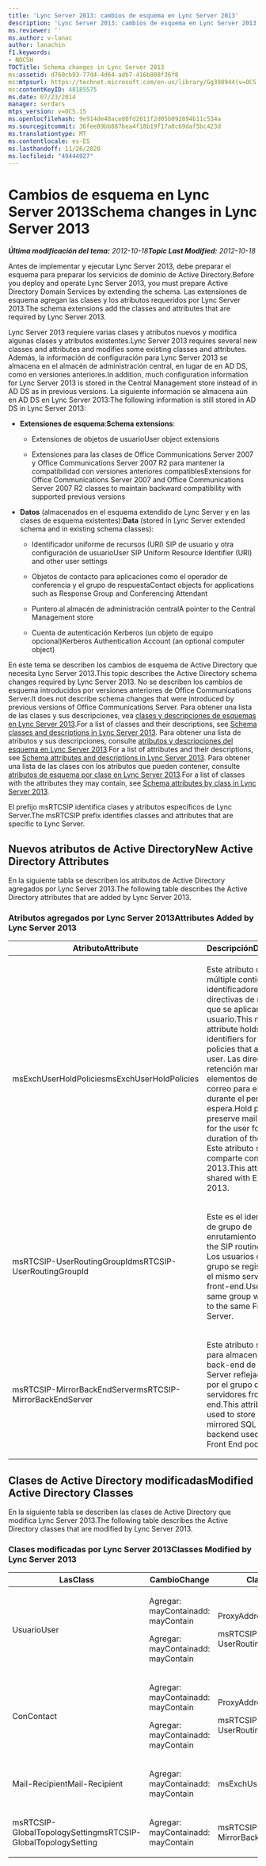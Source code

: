 ```yaml
---
title: 'Lync Server 2013: cambios de esquema en Lync Server 2013'
description: 'Lync Server 2013: cambios de esquema en Lync Server 2013.'
ms.reviewer: ''
ms.author: v-lanac
author: lanachin
f1.keywords:
- NOCSH
TOCTitle: Schema changes in Lync Server 2013
ms:assetid: d760cb93-77d4-4d64-adb7-416b808f36f8
ms:mtpsurl: https://technet.microsoft.com/en-us/library/Gg398944(v=OCS.15)
ms:contentKeyID: 48185575
ms.date: 07/23/2014
manager: serdars
mtps_version: v=OCS.15
ms.openlocfilehash: 9e914de48ace80fd2611f2d05b092894b11c534a
ms.sourcegitcommit: 36fee89bb887bea4f18b19f17a8c69daf5bc423d
ms.translationtype: MT
ms.contentlocale: es-ES
ms.lasthandoff: 11/26/2020
ms.locfileid: "49444927"
---
```

# <a name="schema-changes-in-lync-server-2013"></a><span data-ttu-id="ebab3-103">Cambios de esquema en Lync Server 2013</span><span class="sxs-lookup"><span data-stu-id="ebab3-103">Schema changes in Lync Server 2013</span></span>

<div data-xmlns="http://www.w3.org/1999/xhtml">

<div class="topic" data-xmlns="http://www.w3.org/1999/xhtml" data-msxsl="urn:schemas-microsoft-com:xslt" data-cs="https://msdn.microsoft.com/">

<div data-asp="https://msdn2.microsoft.com/asp">



</div>

<div id="mainSection">

<div id="mainBody"><span data-ttu-id="ebab3-104">

<span> </span></span><span class="sxs-lookup"><span data-stu-id="ebab3-104">

<span> </span></span></span>

<span data-ttu-id="ebab3-105">_**Última modificación del tema:** 2012-10-18_</span><span class="sxs-lookup"><span data-stu-id="ebab3-105">_**Topic Last Modified:** 2012-10-18_</span></span>

<span data-ttu-id="ebab3-106">Antes de implementar y ejecutar Lync Server 2013, debe preparar el esquema para preparar los servicios de dominio de Active Directory.</span><span class="sxs-lookup"><span data-stu-id="ebab3-106">Before you deploy and operate Lync Server 2013, you must prepare Active Directory Domain Services by extending the schema.</span></span> <span data-ttu-id="ebab3-107">Las extensiones de esquema agregan las clases y los atributos requeridos por Lync Server 2013.</span><span class="sxs-lookup"><span data-stu-id="ebab3-107">The schema extensions add the classes and attributes that are required by Lync Server 2013.</span></span>

<span data-ttu-id="ebab3-108">Lync Server 2013 requiere varias clases y atributos nuevos y modifica algunas clases y atributos existentes.</span><span class="sxs-lookup"><span data-stu-id="ebab3-108">Lync Server 2013 requires several new classes and attributes and modifies some existing classes and attributes.</span></span> <span data-ttu-id="ebab3-109">Además, la información de configuración para Lync Server 2013 se almacena en el almacén de administración central, en lugar de en AD DS, como en versiones anteriores.</span><span class="sxs-lookup"><span data-stu-id="ebab3-109">In addition, much configuration information for Lync Server 2013 is stored in the Central Management store instead of in AD DS as in previous versions.</span></span> <span data-ttu-id="ebab3-110">La siguiente información se almacena aún en AD DS en Lync Server 2013:</span><span class="sxs-lookup"><span data-stu-id="ebab3-110">The following information is still stored in AD DS in Lync Server 2013:</span></span>

  - <span data-ttu-id="ebab3-111">**Extensiones de esquema**:</span><span class="sxs-lookup"><span data-stu-id="ebab3-111">**Schema extensions**:</span></span>
    
      - <span data-ttu-id="ebab3-112">Extensiones de objetos de usuario</span><span class="sxs-lookup"><span data-stu-id="ebab3-112">User object extensions</span></span>
    
      - <span data-ttu-id="ebab3-113">Extensiones para las clases de Office Communications Server 2007 y Office Communications Server 2007 R2 para mantener la compatibilidad con versiones anteriores compatibles</span><span class="sxs-lookup"><span data-stu-id="ebab3-113">Extensions for Office Communications Server 2007 and Office Communications Server 2007 R2 classes to maintain backward compatibility with supported previous versions</span></span>

<!-- end list -->

  - <span data-ttu-id="ebab3-114">**Datos** (almacenados en el esquema extendido de Lync Server y en las clases de esquema existentes):</span><span class="sxs-lookup"><span data-stu-id="ebab3-114">**Data** (stored in Lync Server extended schema and in existing schema classes):</span></span>
    
      - <span data-ttu-id="ebab3-115">Identificador uniforme de recursos (URI) SIP de usuario y otra configuración de usuario</span><span class="sxs-lookup"><span data-stu-id="ebab3-115">User SIP Uniform Resource Identifier (URI) and other user settings</span></span>
    
      - <span data-ttu-id="ebab3-116">Objetos de contacto para aplicaciones como el operador de conferencia y el grupo de respuesta</span><span class="sxs-lookup"><span data-stu-id="ebab3-116">Contact objects for applications such as Response Group and Conferencing Attendant</span></span>
    
      - <span data-ttu-id="ebab3-117">Puntero al almacén de administración central</span><span class="sxs-lookup"><span data-stu-id="ebab3-117">A pointer to the Central Management store</span></span>
    
      - <span data-ttu-id="ebab3-118">Cuenta de autenticación Kerberos (un objeto de equipo opcional)</span><span class="sxs-lookup"><span data-stu-id="ebab3-118">Kerberos Authentication Account (an optional computer object)</span></span>

<span data-ttu-id="ebab3-119">En este tema se describen los cambios de esquema de Active Directory que necesita Lync Server 2013.</span><span class="sxs-lookup"><span data-stu-id="ebab3-119">This topic describes the Active Directory schema changes required by Lync Server 2013.</span></span> <span data-ttu-id="ebab3-120">No se describen los cambios de esquema introducidos por versiones anteriores de Office Communications Server.</span><span class="sxs-lookup"><span data-stu-id="ebab3-120">It does not describe schema changes that were introduced by previous versions of Office Communications Server.</span></span> <span data-ttu-id="ebab3-121">Para obtener una lista de las clases y sus descripciones, vea [clases y descripciones de esquemas en Lync Server 2013](lync-server-2013-schema-classes-and-descriptions.md).</span><span class="sxs-lookup"><span data-stu-id="ebab3-121">For a list of classes and their descriptions, see [Schema classes and descriptions in Lync Server 2013](lync-server-2013-schema-classes-and-descriptions.md).</span></span> <span data-ttu-id="ebab3-122">Para obtener una lista de atributos y sus descripciones, consulte [atributos y descripciones del esquema en Lync Server 2013](lync-server-2013-schema-attributes-and-descriptions.md).</span><span class="sxs-lookup"><span data-stu-id="ebab3-122">For a list of attributes and their descriptions, see [Schema attributes and descriptions in Lync Server 2013](lync-server-2013-schema-attributes-and-descriptions.md).</span></span> <span data-ttu-id="ebab3-123">Para obtener una lista de las clases con los atributos que pueden contener, consulte [atributos de esquema por clase en Lync Server 2013](lync-server-2013-schema-attributes-by-class.md).</span><span class="sxs-lookup"><span data-stu-id="ebab3-123">For a list of classes with the attributes they may contain, see [Schema attributes by class in Lync Server 2013](lync-server-2013-schema-attributes-by-class.md).</span></span>

<span data-ttu-id="ebab3-124">El prefijo msRTCSIP identifica clases y atributos específicos de Lync Server.</span><span class="sxs-lookup"><span data-stu-id="ebab3-124">The msRTCSIP prefix identifies classes and attributes that are specific to Lync Server.</span></span>

<div>

## <a name="new-active-directory-attributes"></a><span data-ttu-id="ebab3-125">Nuevos atributos de Active Directory</span><span class="sxs-lookup"><span data-stu-id="ebab3-125">New Active Directory Attributes</span></span>

<span data-ttu-id="ebab3-126">En la siguiente tabla se describen los atributos de Active Directory agregados por Lync Server 2013.</span><span class="sxs-lookup"><span data-stu-id="ebab3-126">The following table describes the Active Directory attributes that are added by Lync Server 2013.</span></span>

### <a name="attributes-added-by-lync-server-2013"></a><span data-ttu-id="ebab3-127">Atributos agregados por Lync Server 2013</span><span class="sxs-lookup"><span data-stu-id="ebab3-127">Attributes Added by Lync Server 2013</span></span>

<table>
<colgroup>
<col style="width: 50%" />
<col style="width: 50%" />
</colgroup>
<thead>
<tr class="header">
<th><span data-ttu-id="ebab3-128">Atributo</span><span class="sxs-lookup"><span data-stu-id="ebab3-128">Attribute</span></span></th>
<th><span data-ttu-id="ebab3-129">Descripción</span><span class="sxs-lookup"><span data-stu-id="ebab3-129">Description</span></span></th>
</tr>
</thead>
<tbody>
<tr class="odd">
<td><p><span data-ttu-id="ebab3-130">msExchUserHoldPolicies</span><span class="sxs-lookup"><span data-stu-id="ebab3-130">msExchUserHoldPolicies</span></span></p></td>
<td><p><span data-ttu-id="ebab3-131">Este atributo de valor múltiple contiene los identificadores para las directivas de retención que se aplican al usuario.</span><span class="sxs-lookup"><span data-stu-id="ebab3-131">This multi-value attribute holds identifiers for hold policies that apply to the user.</span></span> <span data-ttu-id="ebab3-132">Las directivas de retención mantienen los elementos del buzón de correo para el usuario durante el período de espera.</span><span class="sxs-lookup"><span data-stu-id="ebab3-132">Hold policies preserve mailbox items for the user for the duration of the hold.</span></span> <span data-ttu-id="ebab3-133">Este atributo se comparte con Exchange 2013.</span><span class="sxs-lookup"><span data-stu-id="ebab3-133">This attribute is shared with Exchange 2013.</span></span></p></td>
</tr>
<tr class="even">
<td><p><span data-ttu-id="ebab3-134">msRTCSIP-UserRoutingGroupId</span><span class="sxs-lookup"><span data-stu-id="ebab3-134">msRTCSIP-UserRoutingGroupId</span></span></p></td>
<td><p><span data-ttu-id="ebab3-135">Este es el identificador de grupo de enrutamiento SIP.</span><span class="sxs-lookup"><span data-stu-id="ebab3-135">This is the SIP routing group ID.</span></span> <span data-ttu-id="ebab3-136">Los usuarios del mismo grupo se registrarán en el mismo servidor front-end.</span><span class="sxs-lookup"><span data-stu-id="ebab3-136">Users in the same group will register to the same Front End Server.</span></span></p></td>
</tr>
<tr class="odd">
<td><p><span data-ttu-id="ebab3-137">msRTCSIP-MirrorBackEndServer</span><span class="sxs-lookup"><span data-stu-id="ebab3-137">msRTCSIP-MirrorBackEndServer</span></span></p></td>
<td><p><span data-ttu-id="ebab3-138">Este atributo se usa para almacenar el back-end de SQL Server reflejado usado por el grupo de servidores front-end.</span><span class="sxs-lookup"><span data-stu-id="ebab3-138">This attribute is used to store the mirrored SQL Server backend used by the Front End pool.</span></span></p></td>
</tr>
</tbody>
</table>


</div>

<div>

## <a name="modified-active-directory-classes"></a><span data-ttu-id="ebab3-139">Clases de Active Directory modificadas</span><span class="sxs-lookup"><span data-stu-id="ebab3-139">Modified Active Directory Classes</span></span>

<span data-ttu-id="ebab3-140">En la siguiente tabla se describen las clases de Active Directory que modifica Lync Server 2013.</span><span class="sxs-lookup"><span data-stu-id="ebab3-140">The following table describes the Active Directory classes that are modified by Lync Server 2013.</span></span>

### <a name="classes-modified-by-lync-server-2013"></a><span data-ttu-id="ebab3-141">Clases modificadas por Lync Server 2013</span><span class="sxs-lookup"><span data-stu-id="ebab3-141">Classes Modified by Lync Server 2013</span></span>

<table>
<colgroup>
<col style="width: 33%" />
<col style="width: 33%" />
<col style="width: 33%" />
</colgroup>
<thead>
<tr class="header">
<th><span data-ttu-id="ebab3-142">Las</span><span class="sxs-lookup"><span data-stu-id="ebab3-142">Class</span></span></th>
<th><span data-ttu-id="ebab3-143">Cambio</span><span class="sxs-lookup"><span data-stu-id="ebab3-143">Change</span></span></th>
<th><span data-ttu-id="ebab3-144">Clase o atributo</span><span class="sxs-lookup"><span data-stu-id="ebab3-144">Class or Attribute</span></span></th>
</tr>
</thead>
<tbody>
<tr class="odd">
<td><p><span data-ttu-id="ebab3-145">Usuario</span><span class="sxs-lookup"><span data-stu-id="ebab3-145">User</span></span></p></td>
<td><p><span data-ttu-id="ebab3-146">Agregar: mayContain</span><span class="sxs-lookup"><span data-stu-id="ebab3-146">add: mayContain</span></span></p>
<p><span data-ttu-id="ebab3-147">Agregar: mayContain</span><span class="sxs-lookup"><span data-stu-id="ebab3-147">add: mayContain</span></span></p></td>
<td><p><span data-ttu-id="ebab3-148">ProxyAddresses</span><span class="sxs-lookup"><span data-stu-id="ebab3-148">ProxyAddresses</span></span></p>
<p><span data-ttu-id="ebab3-149">msRTCSIP-UserRoutingGroupId</span><span class="sxs-lookup"><span data-stu-id="ebab3-149">msRTCSIP-UserRoutingGroupId</span></span></p></td>
</tr>
<tr class="even">
<td><p><span data-ttu-id="ebab3-150">Con</span><span class="sxs-lookup"><span data-stu-id="ebab3-150">Contact</span></span></p></td>
<td><p><span data-ttu-id="ebab3-151">Agregar: mayContain</span><span class="sxs-lookup"><span data-stu-id="ebab3-151">add: mayContain</span></span></p>
<p><span data-ttu-id="ebab3-152">Agregar: mayContain</span><span class="sxs-lookup"><span data-stu-id="ebab3-152">add: mayContain</span></span></p></td>
<td><p><span data-ttu-id="ebab3-153">ProxyAddresses</span><span class="sxs-lookup"><span data-stu-id="ebab3-153">ProxyAddresses</span></span></p>
<p><span data-ttu-id="ebab3-154">msRTCSIP-UserRoutingGroupId</span><span class="sxs-lookup"><span data-stu-id="ebab3-154">msRTCSIP-UserRoutingGroupId</span></span></p></td>
</tr>
<tr class="odd">
<td><p><span data-ttu-id="ebab3-155">Mail-Recipient</span><span class="sxs-lookup"><span data-stu-id="ebab3-155">Mail-Recipient</span></span></p></td>
<td><p><span data-ttu-id="ebab3-156">Agregar: mayContain</span><span class="sxs-lookup"><span data-stu-id="ebab3-156">add: mayContain</span></span></p></td>
<td><p><span data-ttu-id="ebab3-157">msExchUserHoldPolicies</span><span class="sxs-lookup"><span data-stu-id="ebab3-157">msExchUserHoldPolicies</span></span></p></td>
</tr>
<tr class="even">
<td><p><span data-ttu-id="ebab3-158">msRTCSIP-GlobalTopologySetting</span><span class="sxs-lookup"><span data-stu-id="ebab3-158">msRTCSIP-GlobalTopologySetting</span></span></p></td>
<td><p><span data-ttu-id="ebab3-159">Agregar: mayContain</span><span class="sxs-lookup"><span data-stu-id="ebab3-159">add: mayContain</span></span></p></td>
<td><p><span data-ttu-id="ebab3-160">msRTCSIP-MirrorBackEndServer</span><span class="sxs-lookup"><span data-stu-id="ebab3-160">msRTCSIP-MirrorBackEndServer</span></span></p></td>
</tr>
</tbody>
</table><span data-ttu-id="ebab3-161">


</div>

</div>

<span> </span>

</div>

</div>

</span><span class="sxs-lookup"><span data-stu-id="ebab3-161">


</div>

</div>

<span> </span>

</div>

</div>

</span></span></div>


